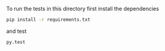 To run the tests in this directory first install the dependencies

```bash
pip install -r requirements.txt
```

and test

```bash
py.test
```
